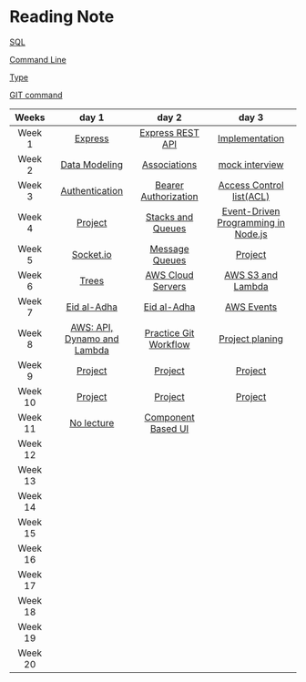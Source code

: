 
# Reading Note

[SQL](./Prep/SQL.md)

[Command Line](./Prep/The%20Command%20Line.md)

[Type](./Prep/The%20Command%20Line.md)

[GIT command](./Prep/git.md)


Weeks | day 1 | day 2 | day 3 | 
:----: | :----:|:----:|:----: |
Week 1 |[Express](./read-1/Express.md)|[Express REST API](./read-2/Express-Middlewares02.md)|[Implementation](./read-3/Implementation.md) |    
Week 2 |[Data Modeling](./read-4/databaseModling.md) |[Associations](./read-5/Associations.md)|[mock interview](./)
Week 3 |[Authentication](./read-6/Authentication.md)| [Bearer Authorization](./read-7/BearerAuthorization.md)| [Access Control list(ACL)](./read-8/readme.md)      |
Week 4|[Project](https://github.com/Mohammad-Alhaj/Auth-Project)|[Stacks and Queues](./read-10/readme.md)  | [Event-Driven Programming in Node.js](./read-11//event.md) |
Week 5|[Socket.io](./read-12//Socket.io.md)          | [Message Queues](./read-13/Message%20Queues.md)     |       [Project](https://github.com/Mohammad-Alhaj/Auth-Project)|          
Week 6|[Trees](./read-15/readme.md)  | [AWS Cloud Servers](./read-16/readme.md)|[AWS S3 and Lambda](./read-17/readme.md) |
Week 7| [Eid al-Adha](https://i.pinimg.com/originals/d8/79/d6/d879d675d4736b347a484bb0f05cfb63.gif) | [Eid al-Adha](https://i.pinimg.com/originals/d8/79/d6/d879d675d4736b347a484bb0f05cfb63.gif)| [AWS Events](./read-18/readme.md)|
Week 8| [AWS: API, Dynamo and Lambda](./read-19/readme.md)|[Practice Git Workflow]() |[Project planing]()|
Week 9|[Project]()|[Project]() |[Project]()       |[Project]()
Week 10| [Project]()   | [Project]()     | [Project]()      |
Week 11| [ No lecture]()   |[ Component Based UI](./read-26/Component%20Based%20UI.md)       |       |
Week 12|         |      |       |
Week 13|           |      |       |
Week 14|         |      |       | 
Week 15|          |      |       |
Week 16|         |      |       |
Week 17|        |      |       |
Week 18|          |      |       |
Week 19|          |      |       |
Week 20|              |      |       |



